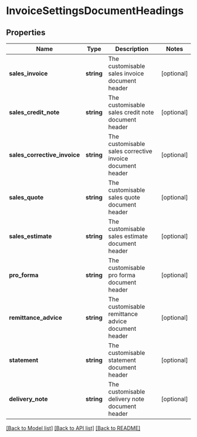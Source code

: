 # InvoiceSettingsDocumentHeadings

## Properties
Name | Type | Description | Notes
------------ | ------------- | ------------- | -------------
**sales_invoice** | **string** | The customisable sales invoice document header | [optional] 
**sales_credit_note** | **string** | The customisable sales credit note document header | [optional] 
**sales_corrective_invoice** | **string** | The customisable sales corrective invoice document header | [optional] 
**sales_quote** | **string** | The customisable sales quote document header | [optional] 
**sales_estimate** | **string** | The customisable sales estimate document header | [optional] 
**pro_forma** | **string** | The customisable pro forma document header | [optional] 
**remittance_advice** | **string** | The customisable remittance advice document header | [optional] 
**statement** | **string** | The customisable statement document header | [optional] 
**delivery_note** | **string** | The customisable delivery note document header | [optional] 

[[Back to Model list]](../README.md#documentation-for-models) [[Back to API list]](../README.md#documentation-for-api-endpoints) [[Back to README]](../README.md)


